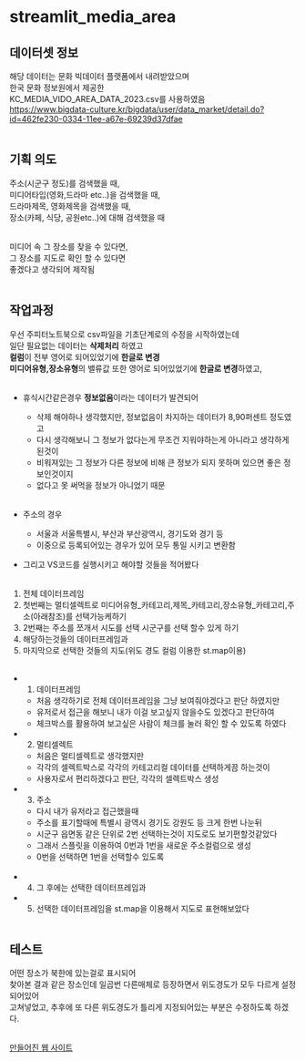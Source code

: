 # streamlit_media_area


## 데이터셋 정보
해당 데이터는 문화 빅데이터 플랫폼에서 내려받았으며<br/>
한국 문화 정보원에서 제공한<br/>
KC_MEDIA_VIDO_AREA_DATA_2023.csv를 사용하였음<br/>
https://www.bigdata-culture.kr/bigdata/user/data_market/detail.do?id=462fe230-0334-11ee-a67e-69239d37dfae<br/><br/>



## 기획 의도
주소(시군구 정도)를 검색했을 때,<br/>
미디어타입(영화,드라마 etc..)을 검색했을 때,<br/>
드라마제목, 영화제목을 검색했을 때,<br/>
장소(카페, 식당, 공원etc..)에 대해 검색했을 때<br/><br/>

미디어 속 그 장소를 찾을 수 있다면,<br/>
그 장소를 지도로 확인 할 수 있다면<br/>
좋겠다고 생각되어 제작됨<br/><br/>

## 작업과정
우선 주피터노트북으로 csv파일을 기초단계로의 수정을 시작하였는데<br/>
일단 필요없는 데이터는 **삭제처리** 하였고<br/>
**컬럼**이 전부 영어로 되어있었기에 **한글로 변경**<br/>
**미디어유형,장소유형**의 밸류값 또한 영어로 되어있었기에 **한글로 변경**하였고,<br/><br/>

+ 휴식시간같은경우 **정보없음**이라는 데이터가 발견되어<br/>
    + 삭제 해야하나 생각했지만, 정보없음이 차지하는 데이터가 8,90퍼센트 정도였고<br/>
    + 다시 생각해보니 그 정보가 없다는게 무조건 지워야하는게 아니라고 생각하게 된것이<br/>
    + 비워져있는 그 정보가 다른 정보에 비해 큰 정보가 되지 못하며 있으면 좋은 정보인것이지<br/>
    + 없다고 못 써먹을 정보가 아니었기 때문<br/><br/>

+ 주소의 경우<br/>
    + 서울과 서울특별시, 부산과 부산광역시, 경기도와 경기 등<br/>
    + 이중으로 등록되어있는 경우가 있어 모두 통일 시키고 변환함<br/>

+ 그리고 VS코드를 실행시키고 해야할 것들을 적어봤다<br/><br/>
    
1. 전체 데이터프레임<br/>
2. 첫번째는 멀티셀렉트로 미디어유형_카테고리,제목_카테고리,장소유형_카테고리,주소(아래참조)를 선택가능케하기<br/>
3. 2번째는 주소를 쪼개서 시도를 선택 시군구를 선택 할수 있게 하기<br/>
4. 해당하는것들의 데이터프레임과<br/>
5. 마지막으로 선택한 것들의 지도(위도 경도 컬럼 이용한 st.map이용)<br/><br/>

+ 1. 데이터프레임 <br/>
    + 처음 생각하기로 전체 데이터프레임을 그냥 보여줘야겠다고 판단 하였지만<br/>
    + 유저로서 접근을 해보니 내가 이걸 보고싶지 않을수도 있겠다고 판단하여
    + 체크박스를 활용하여 보고싶은 사람이 체크를 눌러 확인 할 수 있도록 하였다
+ 2. 멀티셀렉트 <br/> 
    + 처음은 멀티셀렉트로 생각했지만<br/>
    + 각각의 셀렉트박스로 각각의 카테고리컬 데이터를 선택하게끔 하는것이<br/>
    + 사용자로서 편리하겠다고 판단, 각각의 셀렉트박스 생성<br/>
+ 3. 주소<br/>
    + 다시 내가 유저라고 접근했을때<br/>
    + 주소를 표기할때에 특별시 광역시 경기도 강원도 등 크게 한번 나눈뒤<br/>
    + 시군구 읍면동 같은 단위로 2번 선택하는것이 지도로도 보기편할것같았다<br/>
    + 그래서 스플릿을 이용하여 0번과 1번을 새로운 주소컬럼으로 생성<br/>
    + 0번을 선택하면 1번을 선택할수 있도록<br/><br/>
+ 4. 그 후에는 선택한 데이터프레임과<br/>
+ 5. 선택한 데이터프레임을 st.map을 이용해서 지도로 표현해보았다<br/><br/>

## 테스트<br/>
어떤 장소가 북한에 있는걸로 표시되어<br/>
찾아본 결과 같은 장소인데 일곱번 다른매체로 등장하면서 위도경도가 모두 다르게 설정 되어있어<br/>
고쳐넣었고, 추후에 또 다른 위도경도가 틀리게 지정되어있는 부분은 수정하도록 하겠다.<br/><br/>

[만들어진 웹 사이트](http://ec2-3-39-253-5.ap-northeast-2.compute.amazonaws.com:8505)